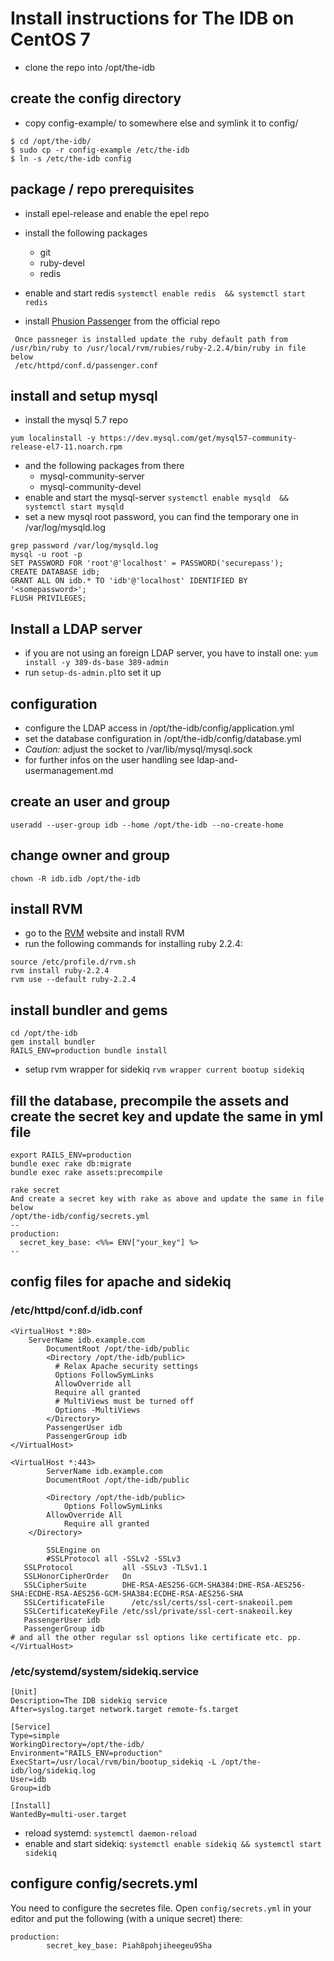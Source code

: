 # Install instructions for The IDB on CentOS 7


* clone the repo into /opt/the-idb

## create the config directory

* copy config-example/ to somewhere else and symlink it to config/
```
$ cd /opt/the-idb/
$ sudo cp -r config-example /etc/the-idb
$ ln -s /etc/the-idb config
```

## package / repo prerequisites

* install epel-release and enable the epel repo
* install the following packages
	* git
	* ruby-devel
	* redis

* enable and start redis `systemctl enable redis  && systemctl start redis`

 
 * install [Phusion Passenger](https://www.phusionpassenger.com/library/install/apache/install/oss/el7/) from the official repo
```
 Once passneger is installed update the ruby default path from /usr/bin/ruby to /usr/local/rvm/rubies/ruby-2.2.4/bin/ruby in file below
 /etc/httpd/conf.d/passenger.conf
```

## install and setup mysql
* install the mysql 5.7 repo 
```
yum localinstall -y https://dev.mysql.com/get/mysql57-community-release-el7-11.noarch.rpm
```
* and the following packages from there
	* mysql-community-server
  	* mysql-community-devel
* enable and start the mysql-server `systemctl enable mysqld  && systemctl start mysqld`
* set a new mysql root password, you can find the temporary one in /var/log/mysqld.log
```
grep password /var/log/mysqld.log 
mysql -u root -p
SET PASSWORD FOR 'root'@'localhost' = PASSWORD('securepass');
CREATE DATABASE idb;
GRANT ALL ON idb.* TO 'idb'@'localhost' IDENTIFIED BY '<somepassword>';
FLUSH PRIVILEGES;
```

## Install a LDAP server

* if you are not using an foreign LDAP server, you have to install one: `yum install -y 389-ds-base 389-admin`
* run `setup-ds-admin.pl`to set it up

## configuration

* configure the LDAP access in /opt/the-idb/config/application.yml
* set the database configuration in /opt/the-idb/config/database.yml
* _Caution:_ adjust the socket to /var/lib/mysql/mysql.sock
* for further infos on the user handling see ldap-and-usermanagement.md

## create an user and group

`useradd --user-group idb --home /opt/the-idb --no-create-home`

## change owner and group

`chown -R idb.idb /opt/the-idb`

## install  RVM

* go to the [RVM](https://rvm.io/) website and install RVM
* run the following commands for installing ruby 2.2.4:
```
source /etc/profile.d/rvm.sh
rvm install ruby-2.2.4
rvm use --default ruby-2.2.4

```

## install bundler and gems

```
cd /opt/the-idb
gem install bundler
RAILS_ENV=production bundle install
```

* setup rvm wrapper for sidekiq `rvm wrapper current bootup sidekiq`

## fill the database, precompile the assets and create the secret key and update the same in yml file
```
export RAILS_ENV=production
bundle exec rake db:migrate
bundle exec rake assets:precompile

rake secret
And create a secret key with rake as above and update the same in file below
/opt/the-idb/config/secrets.yml 
--
production:
  secret_key_base: <%%= ENV["your_key"] %>
--
```

## config files for apache and sidekiq

### /etc/httpd/conf.d/idb.conf

```
<VirtualHost *:80>
    ServerName idb.example.com
        DocumentRoot /opt/the-idb/public
        <Directory /opt/the-idb/public>
          # Relax Apache security settings
          Options FollowSymLinks
          AllowOverride all
          Require all granted
          # MultiViews must be turned off
          Options -MultiViews
        </Directory>
        PassengerUser idb 
        PassengerGroup idb
</VirtualHost>

<VirtualHost *:443>
        ServerName idb.example.com⁠⁠
        DocumentRoot /opt/the-idb/public

        <Directory /opt/the-idb/public>
            Options FollowSymLinks
        AllowOverride All
            Require all granted
    </Directory>

        SSLEngine on
        #SSLProtocol all -SSLv2 -SSLv3 
   SSLProtocol           all -SSLv3 -TLSv1.1
   SSLHonorCipherOrder   On
   SSLCipherSuite        DHE-RSA-AES256-GCM-SHA384:DHE-RSA-AES256-SHA:ECDHE-RSA-AES256-GCM-SHA384:ECDHE-RSA-AES256-SHA
   SSLCertificateFile      /etc/ssl/certs/ssl-cert-snakeoil.pem
   SSLCertificateKeyFile /etc/ssl/private/ssl-cert-snakeoil.key
   PassengerUser idb 
   PassengerGroup idb
# and all the other regular ssl options like certificate etc. pp.
</VirtualHost>
```


### /etc/systemd/system/sidekiq.service
```
[Unit]
Description=The IDB sidekiq service
After=syslog.target network.target remote-fs.target

[Service]
Type=simple
WorkingDirectory=/opt/the-idb/
Environment="RAILS_ENV=production"
ExecStart=/usr/local/rvm/bin/bootup_sidekiq -L /opt/the-idb/log/sidekiq.log
User=idb
Group=idb

[Install]
WantedBy=multi-user.target

```
* reload systemd: `systemctl daemon-reload`
* enable and start sidekiq: `systemctl enable sidekiq && systemctl start sidekiq`

## configure config/secrets.yml

You need to configure the secretes file. Open `config/secrets.yml` in your editor and
put the following (with a unique secret) there:

```
production:
        secret_key_base: Piah8pohjiheegeu9Sha
```

